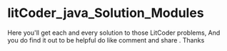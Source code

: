 # litCoder_java_Solution_Modules
Here you'll get each and every solution to those LitCoder problems, And you do find it out to be helpful do like comment and share . Thanks 
